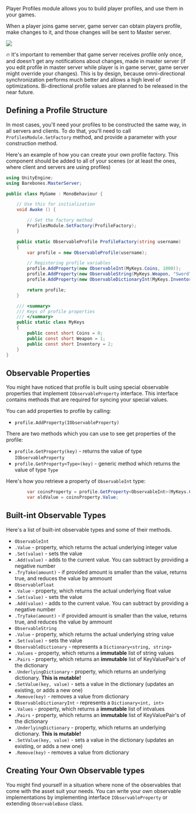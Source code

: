 Player Profiles module allows you to build player profiles, and use them in your games. 

When a player joins game server, game server can obtain players profile, make changes to it, and those changes will be sent to Master server.

![](http://i.imgur.com/pYZ9MhY.png)

:fire: It's important to remember that game server receives profile only once, and doesn't get any notifications about changes, made in master server (if you edit profile in master server while player is in game server, game server might override your changes). This is by design, because omni-directional synchronization performs much better and allows a high level of optimizations. Bi-directional profile values are planned to be released in the near future.

## Defining a Profile Structure

In most cases, you'll need your profiles to be constructed the same way, in all servers and clients. To do that, you'll need to call `ProfilesModule.SetFactory` method, and provide a parameter with your construction method. 

Here's an example of how you can create your own profile factory. This component should be added to all of your scenes (or at least the ones, where client and servers are using profiles)

``` C#
using UnityEngine;
using Barebones.MasterServer;

public class MyGame : MonoBehaviour {

	// Use this for initialization
	void Awake () {

        // Set the factory method
	    ProfilesModule.SetFactory(ProfileFactory);
	}

    public static ObservableProfile ProfileFactory(string username)
    {
        var profile = new ObservableProfile(username);

        // Registering profile variables
        profile.AddProperty(new ObservableInt(MyKeys.Coins, 1000));
        profile.AddProperty(new ObservableString(MyKeys.Weapon, "Sword"));
        profile.AddProperty(new ObservableDictionaryInt(MyKeys.Inventory));

        return profile;
    }

    /// <summary>
    /// Keys of profile properties
    /// </summary>
    public static class MyKeys
    {
        public const short Coins = 0;
        public const short Weapon = 1;
        public const short Inventory = 2;
    }
}
```

## Observable Properties

You might have noticed that profile is built using special observable properties that implement `IObservableProperty` interface. This interface contains methods that are required for syncing your special values.

You can add properties to profile by calling:
* `profile.AddProperty(IObservableProperty)`

There are two methods which you can use to see get properties of the profile:
* `profile.GetProperty(key)` - returns the value of type `IObservableProperty`
* `profile.GetProperty<Type>(key)` - generic method which returns the value of type `Type`

Here's how you retrieve a property of `ObservableInt` type: 

``` C#
        var coinsProperty = profile.GetProperty<ObservableInt>(MyKeys.Coins);
        var oldValue = coinsProperty.Value;
```

## Built-int Observable Types

Here's a list of built-int observable types and some of their methods.
* `ObservableInt`
 * `.Value` - property, which returns the actual underlying integer value
 * `.Set(value)` - sets the value
 * `.Add(value)` - adds to the current value. You can subtract by providing a negative number
 * `.TryTake(amount)` - if provided amount is smaller than the value, returns true, and reduces the value by ammount
* `ObservableFloat`
 * `.Value` - property, which returns the actual underlying float value
 * `.Set(value)` - sets the value
 * `.Add(value)` - adds to the current value. You can subtract by providing a negative number
 * `.TryTake(amount)` - if provided amount is smaller than the value, returns true, and reduces the value by ammount
* `ObservableString`
 * `.Value` - property, which returns the actual underlying string value
 * `.Set(value)` - sets the value
* `ObservableDictionary` - represents a `Dictionary<string, string>`
 * `.Values` - property, which returns a **immutable** list of string values
 * `.Pairs` - property, which returns an **immutable** list of KeyValuePair's of the dictionary
 * `.UnderlyingDictionary` - property, which returns an underlying dictionary. **This is mutable!**
 * `.SetValue(key, value)` - sets a value in the dictionary (updates an existing, or adds a new one)
 * `.Remove(key)` - removes a value from dictionary
* `ObservableDictionaryInt` - represents a `Dictionary<int, int>`
 * `.Values` - property, which returns a **immutable** list of intvalues
 * `.Pairs` - property, which returns an **immutable** list of KeyValuePair's of the dictionary
 * `.UnderlyingDictionary` - property, which returns an underlying dictionary. **This is mutable!**
 * `.SetValue(key, value)` - sets a value in the dictionary (updates an existing, or adds a new one)
 * `.Remove(key)` - removes a value from dictionary

## Creating Your Own Observable types

You might find yourself in a situation where none of the observables that come with the asset suit your needs. You can write your own observable implementations by implementing interface `IObservableProperty` or extending `ObservableBase` class.